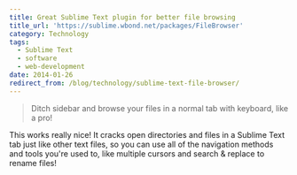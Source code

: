 ```yaml
---
title: Great Sublime Text plugin for better file browsing
title_url: 'https://sublime.wbond.net/packages/FileBrowser'
category: Technology
tags:
  - Sublime Text
  - software
  - web-development
date: 2014-01-26
redirect_from: /blog/technology/sublime-text-file-browser/
---
```

> Ditch sidebar and browse your files in a normal tab with keyboard, like a pro!

This works really nice! It cracks open directories and files in a Sublime Text tab just like other text files, so you can use all of the navigation methods and tools you're used to, like multiple cursors and search & replace to rename files!

